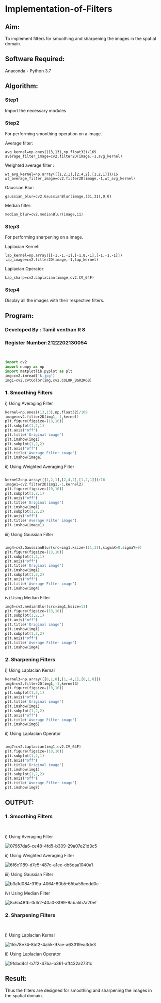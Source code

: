 # Implementation-of-Filters
## Aim:
To implement filters for smoothing and sharpening the images in the spatial domain.

## Software Required:
Anaconda - Python 3.7

## Algorithm:
### Step1
Import the necessary modules

### Step2
For performing smoothing operation on a image.

Average filter:
```
avg_kernel=np.ones((13,13),np.float32)/169
average_filter_image=cv2.filter2D(image,-1,avg_kernel)
```
Weighted average filter :
```
wt_avg_kernel=np.array([[1,2,1],[2,4,2],[1,2,1]])/16
wt_average_filter_image=cv2.filter2D(image,-1,wt_avg_kernel)
```
Gaussian Blur:
```
gaussian_blur=cv2.GaussianBlur(image,(31,31),0,0)
```
Median filter:
```
median_blur=cv2.medianBlur(image,11)
```
### Step3
For performing sharpening on a image.

Laplacian Kernel:
```
lap_kernel=np.array([[-1,-1,-1],[-1,8,-1],[-1,-1,-1]])
lap_image=cv2.filter2D(image,-1,lap_kernel)
```
Laplacian Operator:
```
Lap_sharp=cv2.Laplacian(image,cv2.CV_64F)
```
### Step4
Display all the images with their respective filters.
## Program:
### Developed By   : Tamil venthan R S
### Register Number:2122202130054
</br>

```python
import cv2
import numpy as np
import matplotlib.pyplot as plt
img=cv2.imread('k.jpg')
img1=cv2.cvtColor(img,cv2.COLOR_BGR2RGB)

```
### 1. Smoothing Filters

i) Using Averaging Filter
```Python
kernel=np.ones((13,13),np.float32)/169
image=cv2.filter2D(img1,-1,kernel)
plt.figure(figsize=(10,10))
plt.subplot(1,2,1)
plt.axis("off")
plt.title('Original image')
plt.imshow(img1)
plt.subplot(1,2,2)
plt.axis("off")
plt.title('Average Filter image')
plt.imshow(image)
```
ii) Using Weighted Averaging Filter
```Python

kernel2=np.array([[1,2,1],[2,4,2],[1,2,1]])/16
image1=cv2.filter2D(img1,-1,kernel2)
plt.figure(figsize=(10,10))
plt.subplot(1,2,1)
plt.axis("off")
plt.title('Original image')
plt.imshow(img1)
plt.subplot(1,2,2)
plt.axis("off")
plt.title('Average Filter image')
plt.imshow(image1)
```
iii) Using Gaussian Filter
```Python

img4=cv2.GaussianBlur(src=img1,ksize=(11,11),sigmaX=0,sigmaY=0)
plt.figure(figsize=(10,10))
plt.subplot(1,2,1)
plt.axis("off")
plt.title('Original image')
plt.imshow(img1)
plt.subplot(1,2,2)
plt.axis("off")
plt.title('Average Filter image')
plt.imshow(img4)
```

iv) Using Median Filter
```Python
img5=cv2.medianBlur(src=img1,ksize=11)
plt.figure(figsize=(10,10))
plt.subplot(1,2,1)
plt.axis("off")
plt.title('Original image')
plt.imshow(img1)
plt.subplot(1,2,2)
plt.axis("off")
plt.title('Average Filter image')
plt.imshow(img4)
```

### 2. Sharpening Filters
i) Using Laplacian Kernal
```Python
kernel3=np.array([[0,1,0],[1,-4,1],[0,1,0]])
img6=cv2.filter2D(img1,-1,kernel3)
plt.figure(figsize=(10,10))
plt.subplot(1,2,1)
plt.axis("off")
plt.title('Original image')
plt.imshow(img1)
plt.subplot(1,2,2)
plt.axis("off")
plt.title('Average Filter image')
plt.imshow(img6)
```
ii) Using Laplacian Operator
```Python

img7=cv2.Laplacian(img1,cv2.CV_64F)
plt.figure(figsize=(10,10))
plt.subplot(1,2,1)
plt.axis("off")
plt.title('Original image')
plt.imshow(img1)
plt.subplot(1,2,2)
plt.axis("off")
plt.title('Average Filter image')
plt.imshow(img7)
```

## OUTPUT:
### 1. Smoothing Filters
</br>

i) Using Averaging Filter
</br>

![07957da6-ce48-4fd5-b309-29a07e21d3c5](https://user-images.githubusercontent.com/75235477/167808931-1e8793e3-09a9-4c45-a06c-e153a194613e.jpg)
</br>

ii) Using Weighted Averaging Filter
</br>

![6f6c1189-d7c5-487c-a1ee-db5daa1040a1](https://user-images.githubusercontent.com/75235477/167809108-12e6b1bb-c231-4f95-a881-ab25ef6c7ed1.jpg)
</br>

iii) Using Gaussian Filter
</br>

![b3a1d084-319a-4064-80b5-65ba59eedd0c](https://user-images.githubusercontent.com/75235477/167809458-2403b6a0-ccda-4ebf-8def-3cbb88a4355e.jpg)
</br>

iv) Using Median Filter
</br>

![8c6a48fb-0d52-40a0-8f99-8aba5b7a20ef](https://user-images.githubusercontent.com/75235477/167809552-4eb03743-9265-4c24-a876-2736ea3db0a4.jpg)
</br>

### 2. Sharpening Filters
</br>

i) Using Laplacian Kernal
</br>

![15578e74-8bf2-4a55-97ae-a63319ea3de3](https://user-images.githubusercontent.com/75235477/167809671-534e81c4-f820-4c93-9832-4d24eaec4959.jpg)
</br>

ii) Using Laplacian Operator
</br>

![9fdad4c1-b7f2-47ba-b361-aff432a2731c](https://user-images.githubusercontent.com/75235477/167809708-b632dd3c-a942-4b8f-9719-a1640cc9cd43.jpg)
</br>

## Result:
Thus the filters are designed for smoothing and sharpening the images in the spatial domain.
